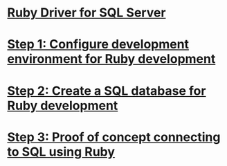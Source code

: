 # [Ruby Driver for SQL Server](ruby-driver-for-sql-server.md)
# [Step 1: Configure development environment for Ruby development](step-1-configure-development-environment-for-ruby-development.md)
# [Step 2: Create a SQL database for Ruby development](step-2-create-a-sql-database-for-ruby-development.md)
# [Step 3: Proof of concept connecting to SQL using Ruby](step-3-proof-of-concept-connecting-to-sql-using-ruby.md)